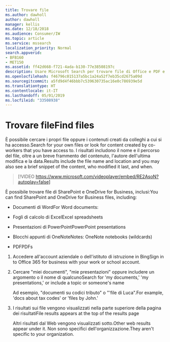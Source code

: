 ```yaml
---
title: Trovare file
ms.author: dawholl
author: dawholl
manager: kellis
ms.date: 12/18/2018
ms.audience: Consumer/IW
ms.topic: article
ms.service: mssearch
localization_priority: Normal
search.appverid:
- BFB160
- MET150
ms.assetid: ff42d668-f721-4ada-b130-77e38508197c
description: Usare Microsoft Search per trovare file di Office e PDF e visualizzare le relative informazioni
ms.openlocfilehash: f46796c015137a5bc1a24a52f7eb35cd2675a09d
ms.sourcegitcommit: a5fd9d4f46bbb7c539630735ac16e0c786939e5d
ms.translationtype: HT
ms.contentlocale: it-IT
ms.lasthandoff: 05/01/2019
ms.locfileid: "33508938"
---
```

# <a name="find-files"></a><span data-ttu-id="b7b34-103">Trovare file</span><span class="sxs-lookup"><span data-stu-id="b7b34-103">Find files</span></span>

<span data-ttu-id="b7b34-104">È possibile cercare i propri file oppure i contenuti creati da colleghi a cui si ha accesso.</span><span class="sxs-lookup"><span data-stu-id="b7b34-104">Search for your own files or look for content created by co-workers that you have access to.</span></span> <span data-ttu-id="b7b34-105">I risultati includono il nome e il percorso del file, oltre a un breve frammento del contenuto, l'autore dell'ultima modifica e la data.</span><span class="sxs-lookup"><span data-stu-id="b7b34-105">Results include the file name and location and you may also see a brief snippet of the content, who modified it last, and when.</span></span>
  
> [!VIDEO https://www.microsoft.com/videoplayer/embed/RE2AsoN?autoplay=false]
  
<span data-ttu-id="b7b34-106">È possibile trovare file di SharePoint e OneDrive for Business, inclusi:</span><span class="sxs-lookup"><span data-stu-id="b7b34-106">You can find SharePoint and OneDrive for Business files, including:</span></span>
  
- <span data-ttu-id="b7b34-107">Documenti di Word</span><span class="sxs-lookup"><span data-stu-id="b7b34-107">For Word documents:</span></span>
    
- <span data-ttu-id="b7b34-108">Fogli di calcolo di Excel</span><span class="sxs-lookup"><span data-stu-id="b7b34-108">Excel spreadsheets</span></span>
    
- <span data-ttu-id="b7b34-109">Presentazioni di PowerPoint</span><span class="sxs-lookup"><span data-stu-id="b7b34-109">PowerPoint presentations</span></span>
    
- <span data-ttu-id="b7b34-110">Blocchi appunti di OneNote</span><span class="sxs-lookup"><span data-stu-id="b7b34-110">Notes: OneNote notebooks (wildcards)</span></span>
    
- <span data-ttu-id="b7b34-111">PDF</span><span class="sxs-lookup"><span data-stu-id="b7b34-111">PDFs</span></span>
    
1. <span data-ttu-id="b7b34-112">Accedere all'account aziendale o dell'istituto di istruzione in Bing</span><span class="sxs-lookup"><span data-stu-id="b7b34-112">Sign in to Office 365 for business with your work or school account.</span></span>
    
2. <span data-ttu-id="b7b34-113">Cercare "miei documenti", "mie presentazioni" oppure includere un argomento o il nome di qualcuno</span><span class="sxs-lookup"><span data-stu-id="b7b34-113">Search for 'my documents,' 'my presentations,' or include a topic or someone's name</span></span>
    
    <span data-ttu-id="b7b34-114">Ad esempio, "documenti su codici tributo" o "'file di Luca".</span><span class="sxs-lookup"><span data-stu-id="b7b34-114">For example, 'docs about tax codes' or 'files by John.'</span></span>
    
3. <span data-ttu-id="b7b34-115">I risultati sui file vengono visualizzati nella parte superiore della pagina dei risultati</span><span class="sxs-lookup"><span data-stu-id="b7b34-115">File results appears at the top of the results page</span></span>
    
    <span data-ttu-id="b7b34-116">Altri risultati dal Web vengono visualizzati sotto.</span><span class="sxs-lookup"><span data-stu-id="b7b34-116">Other web results appear under it.</span></span> <span data-ttu-id="b7b34-117">Non sono specifici dell'organizzazione.</span><span class="sxs-lookup"><span data-stu-id="b7b34-117">They aren't specific to your organization.</span></span>


